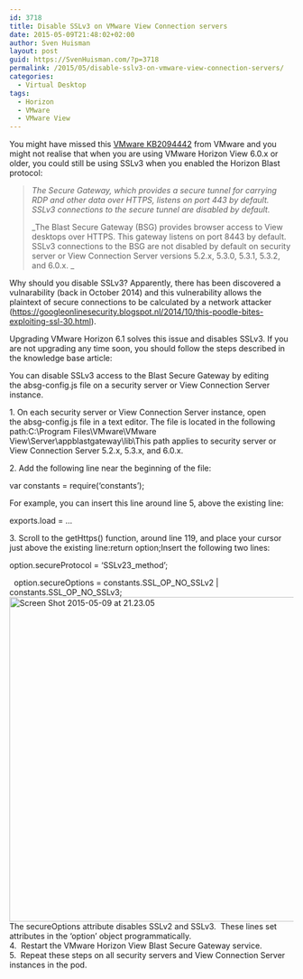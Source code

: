 ```yaml
---
id: 3718
title: Disable SSLv3 on VMware View Connection servers
date: 2015-05-09T21:48:02+02:00
author: Sven Huisman
layout: post
guid: https://SvenHuisman.com/?p=3718
permalink: /2015/05/disable-sslv3-on-vmware-view-connection-servers/
categories:
  - Virtual Desktop
tags:
  - Horizon
  - VMware
  - VMware View
---
```

You might have missed this <a href="https://kb.vmware.com/selfservice/microsites/search.do?language=en_US&cmd=displayKC&externalId=2094442&src=vmw_so_vex_shuis_302" target="_blank">VMware KB2094442</a> from VMware and you might not realise that when you are using VMware Horizon View 6.0.x or older, you could still be using SSLv3 when you enabled the Horizon Blast protocol:

> _The Secure Gateway, which provides a secure tunnel for carrying RDP and other data over HTTPS, listens on port 443 by default. SSLv3 connections to the secure tunnel are disabled by default._
> 
> _The Blast Secure Gateway (BSG) provides browser access to View desktops over HTTPS. This gateway listens on port 8443 by default. SSLv3 connections to the BSG are not disabled by default on security server or View Connection Server versions 5.2.x, 5.3.0, 5.3.1, 5.3.2, and 6.0.x. _

Why should you disable SSLv3? Apparently, there has been discovered a vulnarability (back in October 2014) and this vulnerability allows the plaintext of secure connections to be calculated by a network attacker (https://googleonlinesecurity.blogspot.nl/2014/10/this-poodle-bites-exploiting-ssl-30.html).

Upgrading VMware Horizon 6.1 solves this issue and disables SSLv3. If you are not upgrading any time soon, you should follow the steps described in the knowledge base article:

You can disable SSLv3 access to the Blast Secure Gateway by editing the absg-config.js file on a security server or View Connection Server instance.

<div>
  1. On each security server or View Connection Server instance, open the absg-config.js file in a text editor. The file is located in the following path:C:\Program Files\VMware\VMware View\Server\appblastgateway\lib\This path applies to security server or View Connection Server 5.2.x, 5.3.x, and 6.0.x.</p> 
  
  <p>
    2. Add the following line near the beginning of the file:
  </p>
  
  <p>
    var constants = require(&#8216;constants&#8217;);
  </p>
  
  <p>
    For example, you can insert this line around line 5, above the existing line:
  </p>
  
  <p>
    exports.load = &#8230;
  </p>
</div>

<div>
  3. Scroll to the getHttps() function, around line 119, and place your cursor just above the existing line:return option;Insert the following two lines:</p> 
  
  <p>
    option.secureProtocol = &#8216;SSLv23_method&#8217;;
  </p>
</div>

<div>
    option.secureOptions = constants.SSL_OP_NO_SSLv2 | constants.SSL_OP_NO_SSLv3;<br /> <img class="aligncenter  wp-image-3719" src="https://svenhuisman.com/wp-content/uploads/2015/05/Screen-Shot-2015-05-09-at-21.23.05.png" alt="Screen Shot 2015-05-09 at 21.23.05" width="783" height="575" srcset="https://svenhuisman.com/wp-content/uploads/2015/05/Screen-Shot-2015-05-09-at-21.23.05.png 1526w, https://svenhuisman.com/wp-content/uploads/2015/05/Screen-Shot-2015-05-09-at-21.23.05-350x257.png 350w, https://svenhuisman.com/wp-content/uploads/2015/05/Screen-Shot-2015-05-09-at-21.23.05-1024x752.png 1024w, https://svenhuisman.com/wp-content/uploads/2015/05/Screen-Shot-2015-05-09-at-21.23.05-650x477.png 650w" sizes="(max-width: 783px) 100vw, 783px" /><br /> The secureOptions attribute disables SSLv2 and SSLv3.  These lines set attributes in the &#8216;option&#8217; object programmatically.
</div>

<div>
</div>

<div>
  4.  Restart the VMware Horizon View Blast Secure Gateway service.
</div>

<div>
</div>

<div>
  5.  Repeat these steps on all security servers and View Connection Server instances in the pod.
</div>

<div>
</div>